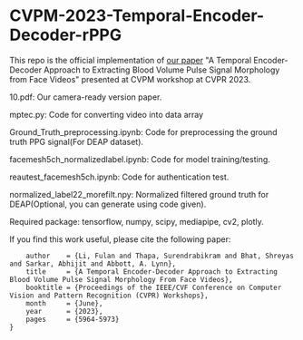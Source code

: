 # CVPM-2023-Temporal-Encoder-Decoder-rPPG

This repo is the official implementation of <a href="https://openaccess.thecvf.com/content/CVPR2023W/CVPM/html/Li_A_Temporal_Encoder-Decoder_Approach_to_Extracting_Blood_Volume_Pulse_Signal_CVPRW_2023_paper.html" target="_blank">our paper</a> "A Temporal Encoder-Decoder Approach to Extracting Blood Volume Pulse Signal Morphology from Face Videos" presented at CVPM workshop at CVPR 2023.

10.pdf: Our camera-ready version paper.

mptec.py: Code for converting video into data array

Ground_Truth_preprocessing.ipynb: Code for preprocessing the ground truth PPG signal(For DEAP dataset).

facemesh5ch_normalizedlabel.ipynb: Code for model training/testing.

reautest_facemesh5ch.ipynb: Code for authentication test.

normalized_label22_morefilt.npy: Normalized filtered ground truth for DEAP(Optional, you can generate using code given).

Required package: tensorflow, numpy, scipy, mediapipe, cv2, plotly.

If you find this work useful, please cite the following paper:

```@InProceedings{Li_2023_CVPR,
    author    = {Li, Fulan and Thapa, Surendrabikram and Bhat, Shreyas and Sarkar, Abhijit and Abbott, A. Lynn},
    title     = {A Temporal Encoder-Decoder Approach to Extracting Blood Volume Pulse Signal Morphology From Face Videos},
    booktitle = {Proceedings of the IEEE/CVF Conference on Computer Vision and Pattern Recognition (CVPR) Workshops},
    month     = {June},
    year      = {2023},
    pages     = {5964-5973}
}
```
